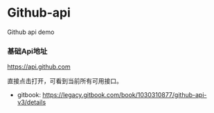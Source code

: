 # Github-api

Github api demo

### 基础Api地址

https://api.github.com

直接点击打开，可看到当前所有可用接口。

- gitbook: https://legacy.gitbook.com/book/1030310877/github-api-v3/details
